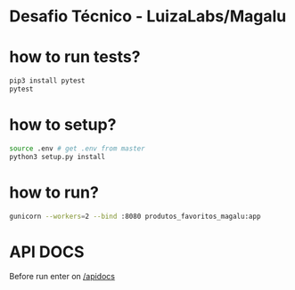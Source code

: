 # Desafio Técnico - LuizaLabs/Magalu

# how to run tests?

```bash
pip3 install pytest
pytest 
```



# how to setup?

```bash
source .env # get .env from master
python3 setup.py install 
```

# how to run?

```bash
gunicorn --workers=2 --bind :8080 produtos_favoritos_magalu:app
```

# API DOCS
 Before run enter on [/apidocs](http://localhost:8080/apidocs)
